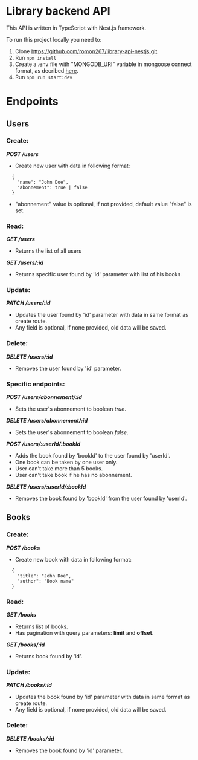 # Library backend API
This API is written in TypeScript with Nest.js framework.

To run this project locally you need to:
1. Clone https://github.com/romon267/library-api-nestjs.git
2. Run ```npm install```
3. Create a .env file with "MONGODB_URI" variable in mongoose connect format, as decribed [here](https://mongoosejs.com/docs/connections.html).
4. Run ```npm run start:dev```

# Endpoints

## Users

### Create:

***POST /users***

- Create new user with data in following format:
```
  {
    "name": "John Doe",
    "abonnement": true | false
  }
```
- "abonnement" value is optional, if not provided, default value "false" is set.

### Read:

***GET /users***

- Returns the list of all users


***GET /users/:id***

- Returns specific user found by 'id' parameter with list of his books

### Update:

***PATCH /users/:id***

- Updates the user found by 'id' parameter with data in same format as create route.
- Any field is optional, if none provided, old data will be saved.

### Delete:

***DELETE /users/:id***

- Removes the user found by 'id' parameter.

### Specific endpoints:

***POST /users/abonnement/:id***

- Sets the user's abonnement to boolean *true*.


***DELETE /users/abonnement/:id***

- Sets the user's abonnement to boolean *false*.


***POST /users/:userId/:bookId***

- Adds the book found by 'bookId' to the user found by 'userId'.
- One book can be taken by one user only.
- User can't take more than 5 books.
- User can't take book if he has no abonnement.


***DELETE /users/:userId/:bookId***

- Removes the book found by 'bookId' from the user found by 'userId'.

## Books

### Create:

***POST /books***

- Create new book with data in following format:
```
  {
    "title": "John Doe",
    "author": "Book name"
  }
```

### Read:

***GET /books***

- Returns list of books.
- Has pagination with query parameters: **limit** and **offset**.


***GET /books/:id***

- Returns book found by 'id'.

### Update:

***PATCH /books/:id***

- Updates the book found by 'id' parameter with data in same format as create route.
- Any field is optional, if none provided, old data will be saved.

### Delete:

***DELETE /books/:id***

- Removes the book found by 'id' parameter.
